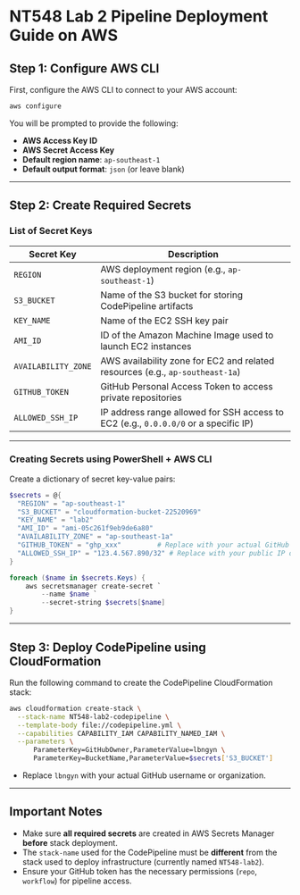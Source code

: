 # NT548 Lab 2 Pipeline Deployment Guide on AWS

## Step 1: Configure AWS CLI

First, configure the AWS CLI to connect to your AWS account:

```bash
aws configure
```

You will be prompted to provide the following:

- **AWS Access Key ID**
- **AWS Secret Access Key**
- **Default region name**: `ap-southeast-1`
- **Default output format**: `json` (or leave blank)

---

## Step 2: Create Required Secrets

### List of Secret Keys

| Secret Key          | Description                                                                         |
| ------------------- | ----------------------------------------------------------------------------------- |
| `REGION`            | AWS deployment region (e.g., `ap-southeast-1`)                                      |
| `S3_BUCKET`         | Name of the S3 bucket for storing CodePipeline artifacts                            |
| `KEY_NAME`          | Name of the EC2 SSH key pair                                                        |
| `AMI_ID`            | ID of the Amazon Machine Image used to launch EC2 instances                         |
| `AVAILABILITY_ZONE` | AWS availability zone for EC2 and related resources (e.g., `ap-southeast-1a`)       |
| `GITHUB_TOKEN`      | GitHub Personal Access Token to access private repositories                         |
| `ALLOWED_SSH_IP`    | IP address range allowed for SSH access to EC2 (e.g., `0.0.0.0/0` or a specific IP) |

---

### Creating Secrets using PowerShell + AWS CLI

Create a dictionary of secret key-value pairs:

```powershell
$secrets = @{
  "REGION" = "ap-southeast-1"
  "S3_BUCKET" = "cloudformation-bucket-22520969"
  "KEY_NAME" = "lab2"
  "AMI_ID" = "ami-05c261f9eb9de6a80"
  "AVAILABILITY_ZONE" = "ap-southeast-1a"
  "GITHUB_TOKEN" = "ghp_xxx"         # Replace with your actual GitHub token
  "ALLOWED_SSH_IP" = "123.4.567.890/32" # Replace with your public IP or a valid IP range
}

foreach ($name in $secrets.Keys) {
    aws secretsmanager create-secret `
        --name $name `
        --secret-string $secrets[$name]
}
```

---

## Step 3: Deploy CodePipeline using CloudFormation

Run the following command to create the CodePipeline CloudFormation stack:

```bash
aws cloudformation create-stack \
  --stack-name NT548-lab2-codepipeline \
  --template-body file://codepipeline.yml \
  --capabilities CAPABILITY_IAM CAPABILITY_NAMED_IAM \
  --parameters \
      ParameterKey=GitHubOwner,ParameterValue=lbngyn \
      ParameterKey=BucketName,ParameterValue=$secrets['S3_BUCKET']

```

- Replace `lbngyn` with your actual GitHub username or organization.

---

## Important Notes

- Make sure **all required secrets** are created in AWS Secrets Manager **before** stack deployment.
- The `stack-name` used for the CodePipeline must be **different** from the stack used to deploy infrastructure (currently named `NT548-lab2`).
- Ensure your GitHub token has the necessary permissions (`repo`, `workflow`) for pipeline access.
